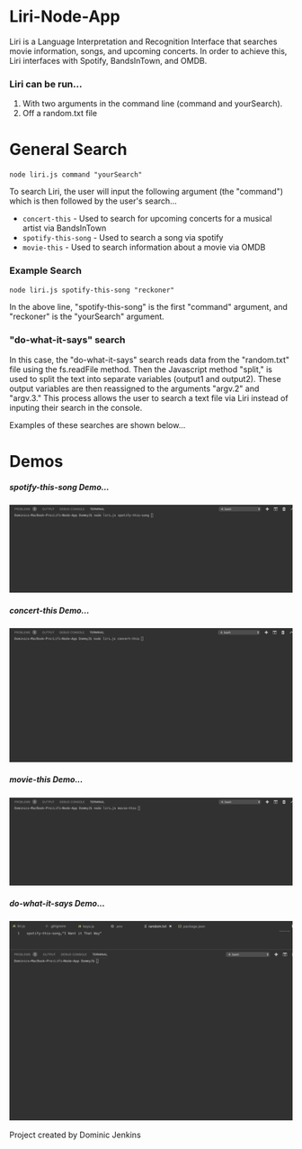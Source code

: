 # Liri-Node-App
Liri is a Language Interpretation and Recognition Interface that searches movie information, songs, and upcoming concerts. In order to achieve this, Liri interfaces with Spotify, BandsInTown, and OMDB. 

### Liri can be run...
1. With two arguments in the command line (command and yourSearch).
2. Off a random.txt file 

# General Search
```
node liri.js command "yourSearch"
```
To search Liri, the user will input the following argument (the "command") which is then followed by the user's search...

* `concert-this` - Used to search for upcoming concerts for a musical artist via BandsInTown
* `spotify-this-song` - Used to search a song via spotify
* `movie-this` - Used to search information about a movie via OMDB

### Example Search
```
node liri.js spotify-this-song "reckoner"
```
In the above line, "spotify-this-song" is the first "command" argument, and "reckoner" is the "yourSearch" argument.


### "do-what-it-says" search
In this case, the "do-what-it-says" search reads data from the "random.txt" file using the fs.readFile method. Then the Javascript method "split," is used to split the text into separate variables (output1 and output2). These output variables are then reassigned to the arguments "argv.2" and "argv.3." This process allows the user to search a text file via Liri instead of inputing their search in the console. 

Examples of these searches are shown below...

# Demos

##### spotify-this-song Demo...

![](https://github.com/domyorke/Lifi-Node-App/blob/master/Liri%20Demo%20gifs/spotify-this-song.gif?raw=true)

##### concert-this Demo...

![](https://github.com/domyorke/Lifi-Node-App/blob/master/Liri%20Demo%20gifs/concert-this.gif?raw=true)

##### movie-this Demo...

![](https://github.com/domyorke/Lifi-Node-App/blob/master/Liri%20Demo%20gifs/movie-this.gif?raw=true)

##### do-what-it-says Demo...

![](https://github.com/domyorke/Lifi-Node-App/blob/master/Liri%20Demo%20gifs/do-what-it-says.gif?raw=true)

Project created by Dominic Jenkins
